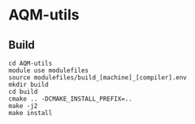 # AQM-utils

## Build
```
cd AQM-utils
module use modulefiles
source modulefiles/build_[machine]_[compiler].env
mkdir build
cd build
cmake .. -DCMAKE_INSTALL_PREFIX=..
make -j2
make install
```
